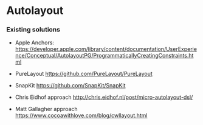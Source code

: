 # Autolayout

### Existing solutions

* Apple Anchors: https://developer.apple.com/library/content/documentation/UserExperience/Conceptual/AutolayoutPG/ProgrammaticallyCreatingConstraints.html

* PureLayout https://github.com/PureLayout/PureLayout

* SnapKit https://github.com/SnapKit/SnapKit

* Chris Eidhof approach http://chris.eidhof.nl/post/micro-autolayout-dsl/

* Matt Gallagher approach https://www.cocoawithlove.com/blog/cwllayout.html
